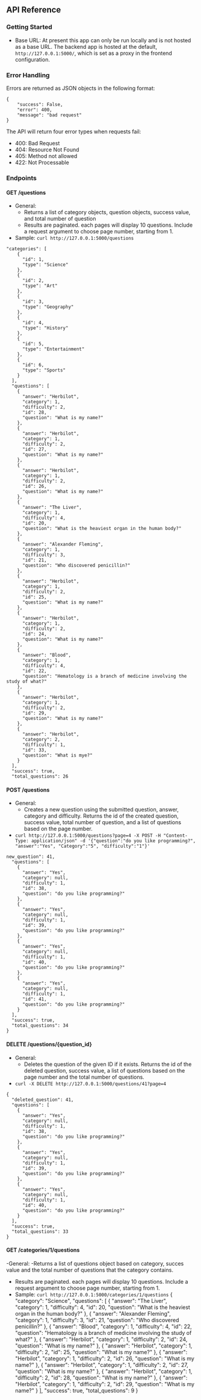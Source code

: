 
## API Reference

### Getting Started
- Base URL: At present this app can only be run locally and is not hosted as a base URL. The backend app is hosted at the default, `http://127.0.0.1:5000/`, which is set as a proxy in the frontend configuration. 
 

### Error Handling
Errors are returned as JSON objects in the following format:
```
{
    "success": False, 
    "error": 400,
    "message": "bad request"
}
```
The API will return four error types when requests fail:
- 400: Bad Request
- 404: Resource Not Found
- 405: Method not allowed
- 422: Not Processable 

### Endpoints 
#### GET /questions
- General:
    - Returns a list of category objects, question objects, success value, and total number of question
    - Results are paginated. each pages will display 10 questions. Include a request argument to choose page number, starting from 1. 
- Sample: `curl http://127.0.0.1:5000/questions`

``` {
"categories": [
    {
      "id": 1, 
      "type": "Science"
    }, 
    {
      "id": 2, 
      "type": "Art"
    }, 
    {
      "id": 3, 
      "type": "Geography"
    }, 
    {
      "id": 4, 
      "type": "History"
    }, 
    {
      "id": 5, 
      "type": "Entertainment"
    }, 
    {
      "id": 6, 
      "type": "Sports"
    }
  ], 
  "questions": [
    {
      "answer": "Herbilot", 
      "category": 1, 
      "difficulty": 2, 
      "id": 28, 
      "question": "What is my name?"
    }, 
    {
      "answer": "Herbilot", 
      "category": 1, 
      "difficulty": 2, 
      "id": 27, 
      "question": "What is my name?"
    }, 
    {
      "answer": "Herbilot", 
      "category": 1, 
      "difficulty": 2, 
      "id": 26, 
      "question": "What is my name?"
    }, 
    {
      "answer": "The Liver", 
      "category": 1, 
      "difficulty": 4, 
      "id": 20, 
      "question": "What is the heaviest organ in the human body?"
    }, 
    {
      "answer": "Alexander Fleming", 
      "category": 1, 
      "difficulty": 3, 
      "id": 21, 
      "question": "Who discovered penicillin?"
    }, 
    {
      "answer": "Herbilot", 
      "category": 1, 
      "difficulty": 2, 
      "id": 25, 
      "question": "What is my name?"
    }, 
    {
      "answer": "Herbilot", 
      "category": 1, 
      "difficulty": 2, 
      "id": 24, 
      "question": "What is my name?"
    }, 
    {
      "answer": "Blood", 
      "category": 1, 
      "difficulty": 4, 
      "id": 22, 
      "question": "Hematology is a branch of medicine involving the study of what?"
    }, 
    {
      "answer": "Herbilot", 
      "category": 1, 
      "difficulty": 2, 
      "id": 29, 
      "question": "What is my name?"
    }, 
    {
      "answer": "Herbilot", 
      "category": 2, 
      "difficulty": 1, 
      "id": 33, 
      "question": "What is mye?"
    }
  ], 
  "success": true, 
  "total_questions": 26

```

#### POST /questions
- General:
    - Creates a new question using the submitted question, answer, category and difficulty. Returns the id of the created question, success value, total number of question, and a list of questions based on the page number. 
- `curl http://127.0.0.1:5000/questions?page=4 -X POST -H "Content-Type: application/json" -d '{"question":"do you like programming?", "answer":"Yes", "Category":"5", "difficulty":"1"}'`
```
new_question": 41, 
  "questions": [
    {
      "answer": "Yes", 
      "category": null, 
      "difficulty": 1, 
      "id": 38, 
      "question": "do you like programming?"
    }, 
    {
      "answer": "Yes", 
      "category": null, 
      "difficulty": 1, 
      "id": 39, 
      "question": "do you like programming?"
    }, 
    {
      "answer": "Yes", 
      "category": null, 
      "difficulty": 1, 
      "id": 40, 
      "question": "do you like programming?"
    }, 
    {
      "answer": "Yes", 
      "category": null, 
      "difficulty": 1, 
      "id": 41, 
      "question": "do you like programming?"
    }
  ], 
  "success": true, 
  "total_questions": 34
}

```
#### DELETE /questions/{question_id}
- General:
    - Deletes the question of the given ID if it exists. Returns the id of the deleted question, success value, a list of questions based on the page number and the total number of questions. 
- `curl -X DELETE http://127.0.0.1:5000/questions/41?page=4`
```
{
  "deleted_question": 41, 
  "questions": [
    {
      "answer": "Yes", 
      "category": null, 
      "difficulty": 1, 
      "id": 38, 
      "question": "do you like programming?"
    }, 
    {
      "answer": "Yes", 
      "category": null, 
      "difficulty": 1, 
      "id": 39, 
      "question": "do you like programming?"
    }, 
    {
      "answer": "Yes", 
      "category": null, 
      "difficulty": 1, 
      "id": 40, 
      "question": "do you like programming?"
    }
  ], 
  "success": true, 
  "total_questions": 33
}

```
#### GET /categories/1/questions
-General:
  -Returns a list of questions object based on category, succes value and the total number of questions that the category contains.
- Results are paginated. each pages will display 10 questions. Include a request argument to choose page number, starting from 1. 
- Sample: `curl http://127.0.0.1:5000/categories/1/questions`
{
  "category": "Science", 
  "questions": [
    {
      "answer": "The Liver", 
      "category": 1, 
      "difficulty": 4, 
      "id": 20, 
      "question": "What is the heaviest organ in the human body?"
    }, 
    {
      "answer": "Alexander Fleming", 
      "category": 1, 
      "difficulty": 3, 
      "id": 21, 
      "question": "Who discovered penicillin?"
    }, 
    {
      "answer": "Blood", 
      "category": 1, 
      "difficulty": 4, 
      "id": 22, 
      "question": "Hematology is a branch of medicine involving the study of what?"
    }, 
    {
      "answer": "Herbilot", 
      "category": 1, 
      "difficulty": 2, 
      "id": 24, 
      "question": "What is my name?"
    }, 
    {
      "answer": "Herbilot", 
      "category": 1, 
      "difficulty": 2, 
      "id": 25, 
      "question": "What is my name?"
    }, 
    {
      "answer": "Herbilot", 
      "category": 1, 
      "difficulty": 2, 
      "id": 26, 
      "question": "What is my name?"
    }, 
    {
      "answer": "Herbilot", 
      "category": 1, 
      "difficulty": 2, 
      "id": 27, 
      "question": "What is my name?"
    }, 
    {
      "answer": "Herbilot", 
      "category": 1, 
      "difficulty": 2, 
      "id": 28, 
      "question": "What is my name?"
    }, 
    {
      "answer": "Herbilot", 
      "category": 1, 
      "difficulty": 2, 
      "id": 29, 
      "question": "What is my name?"
    }
  ], 
  "success": true, 
  "total_questions": 9
}


```